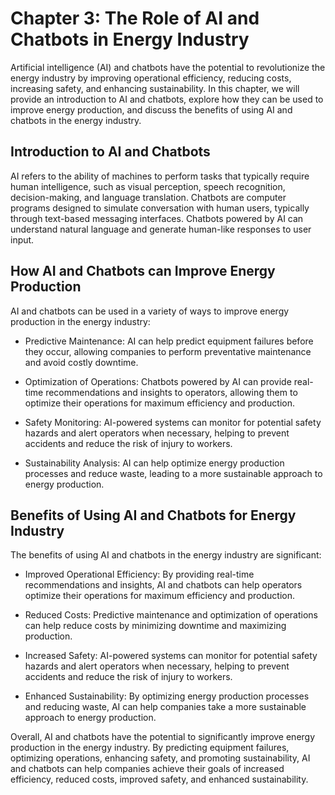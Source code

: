 Chapter 3: The Role of AI and Chatbots in Energy Industry
=========================================================

Artificial intelligence (AI) and chatbots have the potential to revolutionize the energy industry by improving operational efficiency, reducing costs, increasing safety, and enhancing sustainability. In this chapter, we will provide an introduction to AI and chatbots, explore how they can be used to improve energy production, and discuss the benefits of using AI and chatbots in the energy industry.

Introduction to AI and Chatbots
-------------------------------

AI refers to the ability of machines to perform tasks that typically require human intelligence, such as visual perception, speech recognition, decision-making, and language translation. Chatbots are computer programs designed to simulate conversation with human users, typically through text-based messaging interfaces. Chatbots powered by AI can understand natural language and generate human-like responses to user input.

How AI and Chatbots can Improve Energy Production
-------------------------------------------------

AI and chatbots can be used in a variety of ways to improve energy production in the energy industry:

* Predictive Maintenance: AI can help predict equipment failures before they occur, allowing companies to perform preventative maintenance and avoid costly downtime.

* Optimization of Operations: Chatbots powered by AI can provide real-time recommendations and insights to operators, allowing them to optimize their operations for maximum efficiency and production.

* Safety Monitoring: AI-powered systems can monitor for potential safety hazards and alert operators when necessary, helping to prevent accidents and reduce the risk of injury to workers.

* Sustainability Analysis: AI can help optimize energy production processes and reduce waste, leading to a more sustainable approach to energy production.

Benefits of Using AI and Chatbots for Energy Industry
-----------------------------------------------------

The benefits of using AI and chatbots in the energy industry are significant:

* Improved Operational Efficiency: By providing real-time recommendations and insights, AI and chatbots can help operators optimize their operations for maximum efficiency and production.

* Reduced Costs: Predictive maintenance and optimization of operations can help reduce costs by minimizing downtime and maximizing production.

* Increased Safety: AI-powered systems can monitor for potential safety hazards and alert operators when necessary, helping to prevent accidents and reduce the risk of injury to workers.

* Enhanced Sustainability: By optimizing energy production processes and reducing waste, AI can help companies take a more sustainable approach to energy production.

Overall, AI and chatbots have the potential to significantly improve energy production in the energy industry. By predicting equipment failures, optimizing operations, enhancing safety, and promoting sustainability, AI and chatbots can help companies achieve their goals of increased efficiency, reduced costs, improved safety, and enhanced sustainability.

